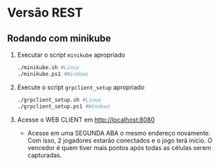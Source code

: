 # Versão REST

## Rodando com minikube

1. Executar o script `minikube` apropriado

    ```bash
    ./minikube.sh #Linux
    ./minikube.ps1 #Windows
    ```

2. Execute o script `grpclient_setup` apropriado

    ```bash
    ./grpclient_setup.sh #Linux
    ./grpclient_setup.ps1 #Windows
    ```

3. Acesse o WEB CLIENT em <http://localhost:8080>
    - Acesse em uma SEGUNDA ABA o mesmo endereço novamente. Com isso, 2 jogadores estarão conectados e o jogo terá início. O vencedor é quem tiver mais pontos após todas as células serem capturadas.
